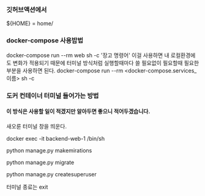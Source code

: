 
### 깃허브액션에서 
 ${HOME} = home/<user>

### docker-compose 사용밥법
docker-compose run --rm web sh -c '장고 명령어'
이걸 사용하면 내 로컬환경에도 변화가 적용되기 때문에 터미널 방식처럼
실행할때마다 쓸 필요없이 필요할때 필요한 부분을 사용하면 된다.
docker-compose run --rm <docker-compose.services_이름> sh -c

### 도커 컨테이너 터미널 들어가는 방법
#### 이 방식은 사용할 일이 적겠지만 알아두면 좋으니 적어두겠습니다.
새오룬 터미널 창을 띄운다.

docker exec -it backend-web-1 /bin/sh
<!-- docker exec -it <컨테이너_이름> /bin/sh -->
<!-- ls,pwd 써서 위치 어딘지 파악해보기(생략해도 됨) -->

python manage.py makemirations
<!-- 로컬에서 하고 빌드했다면 생략 가능 -->

python manage.py migrate
<!-- models.py,settings.py 수정이 있을떈 도커컨테이너 터미널로 들어가서 실행해 줘야함 -->
<!-- 도커를 재시작했거나, docker-compose down을 했을떄도 실행 해야함  -->

python manage.py createsuperuser
<!-- 도커를 재시작했거나, docker-compose down을 했다면 실행 해야함  -->

터미널 종료는 exit

